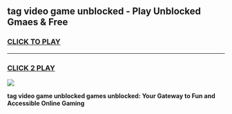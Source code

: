 
## tag video game unblocked - Play Unblocked Gmaes & Free
<h3>
<a href="https://news.freeplayer.one?title=tag_video_game_unblocked&ref=16F">CLICK TO PLAY</a></h3>
<hr>

<h3>
<a href="https://news.freeplayer.one?title=tag_video_game_unblocked&ref=16F">CLICK 2 PLAY</a>
  
</h3>

<a href="https://news.freeplayer.one?title=tag_video_game_unblocked&ref=16F/"><img src="https://clearcache.store/games.png"></a>


**tag video game unblocked games unblocked: Your Gateway to Fun and Accessible Online Gaming**
